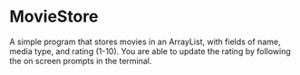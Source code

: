 # MovieStore
A simple program that stores movies in an ArrayList, with fields of name, media type, and rating (1-10). You are able to update the rating by following the on screen prompts in the terminal.
